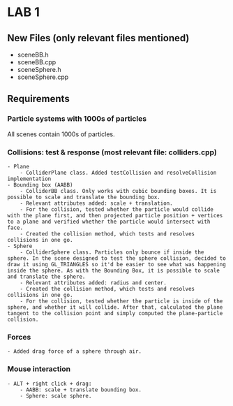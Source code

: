 # LAB 1

## New Files (only relevant files mentioned)
- sceneBB.h
- sceneBB.cpp
- sceneSphere.h 
- sceneSphere.cpp

## Requirements
### Particle systems with 1000s of particles
All scenes contain 1000s of particles.
### Collisions: test & response (most relevant file: colliders.cpp)
    - Plane
        - ColliderPlane class. Added testCollision and resolveCollision implementation
    - Bounding box (AABB)
        - ColliderBB class. Only works with cubic bounding boxes. It is possible to scale and translate the bounding box. 
        - Relevant attributes added: scale + translation. 
        - For the collision, tested whether the particle would collide with the plane first, and then projected particle position + vertices to a plane and verified whether the particle would intersect with face.
        - Created the collision method, which tests and resolves collisions in one go.
    - Sphere
        - ColliderSphere class. Particles only bounce if inside the sphere. In the scene designed to test the sphere collision, decided to draw it using GL_TRIANGLES so it'd be easier to see what was happening inside the sphere. As with the Bounding Box, it is possible to scale and translate the sphere.
        - Relevant attributes added: radius and center.
        - Created the collision method, which tests and resolves collisions in one go.
        - For the collision, tested whether the particle is inside of the sphere, and whether it will collide. After that, calculated the plane tangent to the collision point and simply computed the plane-particle collision.
### Forces
    - Added drag force of a sphere through air. 
### Mouse interaction
    - ALT + right click + drag: 
        - AABB: scale + translate bounding box.
        - Sphere: scale sphere.
